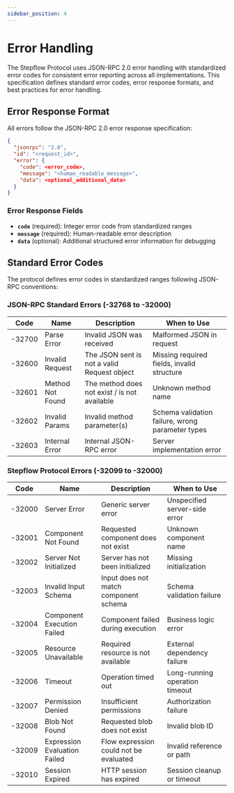 ```yaml
---
sidebar_position: 4
---
```


# Error Handling

The Stepflow Protocol uses JSON-RPC 2.0 error handling with standardized error codes for consistent error reporting across all implementations. This specification defines standard error codes, error response formats, and best practices for error handling.

## Error Response Format

All errors follow the JSON-RPC 2.0 error response specification:

```json
{
  "jsonrpc": "2.0",
  "id": "<request_id>",
  "error": {
    "code": <error_code>,
    "message": "<human_readable_message>",
    "data": <optional_additional_data>
  }
}
```

### Error Response Fields

- **`code`** (required): Integer error code from standardized ranges
- **`message`** (required): Human-readable error description
- **`data`** (optional): Additional structured error information for debugging

## Standard Error Codes

The protocol defines error codes in standardized ranges following JSON-RPC conventions:

### JSON-RPC Standard Errors (-32768 to -32000)

| Code | Name | Description | When to Use |
|------|------|-------------|-------------|
| -32700 | Parse Error | Invalid JSON was received | Malformed JSON in request |
| -32600 | Invalid Request | The JSON sent is not a valid Request object | Missing required fields, invalid structure |
| -32601 | Method Not Found | The method does not exist / is not available | Unknown method name |
| -32602 | Invalid Params | Invalid method parameter(s) | Schema validation failure, wrong parameter types |
| -32603 | Internal Error | Internal JSON-RPC error | Server implementation error |

### Stepflow Protocol Errors (-32099 to -32000)

| Code | Name | Description | When to Use |
|------|------|-------------|-------------|
| -32000 | Server Error | Generic server error | Unspecified server-side error |
| -32001 | Component Not Found | Requested component does not exist | Unknown component name |
| -32002 | Server Not Initialized | Server has not been initialized | Missing initialization |
| -32003 | Invalid Input Schema | Input does not match component schema | Schema validation failure |
| -32004 | Component Execution Failed | Component failed during execution | Business logic error |
| -32005 | Resource Unavailable | Required resource is not available | External dependency failure |
| -32006 | Timeout | Operation timed out | Long-running operation timeout |
| -32007 | Permission Denied | Insufficient permissions | Authorization failure |
| -32008 | Blob Not Found | Requested blob does not exist | Invalid blob ID |
| -32009 | Expression Evaluation Failed | Flow expression could not be evaluated | Invalid reference or path |
| -32010 | Session Expired | HTTP session has expired | Session cleanup or timeout |